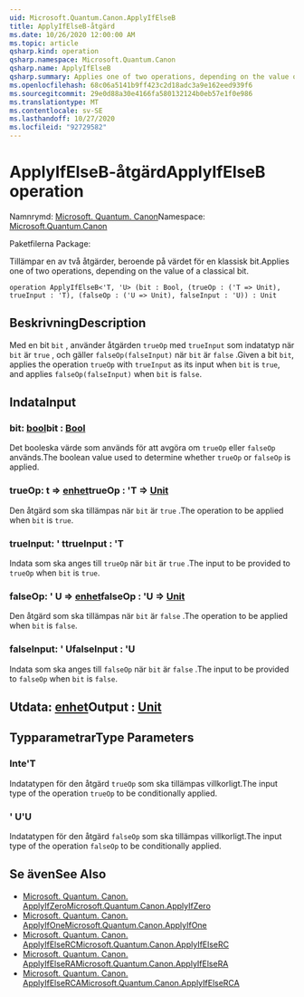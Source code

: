 ```yaml
---
uid: Microsoft.Quantum.Canon.ApplyIfElseB
title: ApplyIfElseB-åtgärd
ms.date: 10/26/2020 12:00:00 AM
ms.topic: article
qsharp.kind: operation
qsharp.namespace: Microsoft.Quantum.Canon
qsharp.name: ApplyIfElseB
qsharp.summary: Applies one of two operations, depending on the value of a classical bit.
ms.openlocfilehash: 68c06a5141b9ff423c2d18adc3a9e162eed939f6
ms.sourcegitcommit: 29e0d88a30e4166fa580132124b0eb57e1f0e986
ms.translationtype: MT
ms.contentlocale: sv-SE
ms.lasthandoff: 10/27/2020
ms.locfileid: "92729582"
---
```

# <a name="applyifelseb-operation"></a><span data-ttu-id="834d3-102">ApplyIfElseB-åtgärd</span><span class="sxs-lookup"><span data-stu-id="834d3-102">ApplyIfElseB operation</span></span>

<span data-ttu-id="834d3-103">Namnrymd: [Microsoft. Quantum. Canon](xref:Microsoft.Quantum.Canon)</span><span class="sxs-lookup"><span data-stu-id="834d3-103">Namespace: [Microsoft.Quantum.Canon](xref:Microsoft.Quantum.Canon)</span></span>

<span data-ttu-id="834d3-104">Paketfilerna [](https://nuget.org/packages/)</span><span class="sxs-lookup"><span data-stu-id="834d3-104">Package: [](https://nuget.org/packages/)</span></span>


<span data-ttu-id="834d3-105">Tillämpar en av två åtgärder, beroende på värdet för en klassisk bit.</span><span class="sxs-lookup"><span data-stu-id="834d3-105">Applies one of two operations, depending on the value of a classical bit.</span></span>

```qsharp
operation ApplyIfElseB<'T, 'U> (bit : Bool, (trueOp : ('T => Unit), trueInput : 'T), (falseOp : ('U => Unit), falseInput : 'U)) : Unit
```


## <a name="description"></a><span data-ttu-id="834d3-106">Beskrivning</span><span class="sxs-lookup"><span data-stu-id="834d3-106">Description</span></span>

<span data-ttu-id="834d3-107">Med en bit `bit` , använder åtgärden `trueOp` med `trueInput` som indatatyp när `bit` är `true` , och gäller `falseOp(falseInput)` när `bit` är `false` .</span><span class="sxs-lookup"><span data-stu-id="834d3-107">Given a bit `bit`, applies the operation `trueOp` with `trueInput` as its input when `bit` is `true`, and applies `falseOp(falseInput)` when `bit` is `false`.</span></span>

## <a name="input"></a><span data-ttu-id="834d3-108">Indata</span><span class="sxs-lookup"><span data-stu-id="834d3-108">Input</span></span>

### <a name="bit--bool"></a><span data-ttu-id="834d3-109">bit: [bool](xref:microsoft.quantum.lang-ref.bool)</span><span class="sxs-lookup"><span data-stu-id="834d3-109">bit : [Bool](xref:microsoft.quantum.lang-ref.bool)</span></span>

<span data-ttu-id="834d3-110">Det booleska värde som används för att avgöra om `trueOp` eller `falseOp` används.</span><span class="sxs-lookup"><span data-stu-id="834d3-110">The boolean value used to determine whether `trueOp` or `falseOp` is applied.</span></span>


### <a name="trueop--t--unit"></a><span data-ttu-id="834d3-111">trueOp: t => [enhet](xref:microsoft.quantum.lang-ref.unit)</span><span class="sxs-lookup"><span data-stu-id="834d3-111">trueOp : 'T => [Unit](xref:microsoft.quantum.lang-ref.unit)</span></span> 

<span data-ttu-id="834d3-112">Den åtgärd som ska tillämpas när `bit` är `true` .</span><span class="sxs-lookup"><span data-stu-id="834d3-112">The operation to be applied when `bit` is `true`.</span></span>


### <a name="trueinput--t"></a><span data-ttu-id="834d3-113">trueInput: ' t</span><span class="sxs-lookup"><span data-stu-id="834d3-113">trueInput : 'T</span></span>

<span data-ttu-id="834d3-114">Indata som ska anges till `trueOp` när `bit` är `true` .</span><span class="sxs-lookup"><span data-stu-id="834d3-114">The input to be provided to `trueOp` when `bit` is `true`.</span></span>


### <a name="falseop--u--unit"></a><span data-ttu-id="834d3-115">falseOp: ' U => [enhet](xref:microsoft.quantum.lang-ref.unit)</span><span class="sxs-lookup"><span data-stu-id="834d3-115">falseOp : 'U => [Unit](xref:microsoft.quantum.lang-ref.unit)</span></span> 

<span data-ttu-id="834d3-116">Den åtgärd som ska tillämpas när `bit` är `false` .</span><span class="sxs-lookup"><span data-stu-id="834d3-116">The operation to be applied when `bit` is `false`.</span></span>


### <a name="falseinput--u"></a><span data-ttu-id="834d3-117">falseInput: ' U</span><span class="sxs-lookup"><span data-stu-id="834d3-117">falseInput : 'U</span></span>

<span data-ttu-id="834d3-118">Indata som ska anges till `falseOp` när `bit` är `false` .</span><span class="sxs-lookup"><span data-stu-id="834d3-118">The input to be provided to `falseOp` when `bit` is `false`.</span></span>



## <a name="output--unit"></a><span data-ttu-id="834d3-119">Utdata: [enhet](xref:microsoft.quantum.lang-ref.unit)</span><span class="sxs-lookup"><span data-stu-id="834d3-119">Output : [Unit](xref:microsoft.quantum.lang-ref.unit)</span></span>



## <a name="type-parameters"></a><span data-ttu-id="834d3-120">Typparametrar</span><span class="sxs-lookup"><span data-stu-id="834d3-120">Type Parameters</span></span>

### <a name="t"></a><span data-ttu-id="834d3-121">Inte</span><span class="sxs-lookup"><span data-stu-id="834d3-121">'T</span></span>

<span data-ttu-id="834d3-122">Indatatypen för den åtgärd `trueOp` som ska tillämpas villkorligt.</span><span class="sxs-lookup"><span data-stu-id="834d3-122">The input type of the operation `trueOp` to be conditionally applied.</span></span>
### <a name="u"></a><span data-ttu-id="834d3-123">' U</span><span class="sxs-lookup"><span data-stu-id="834d3-123">'U</span></span>

<span data-ttu-id="834d3-124">Indatatypen för den åtgärd `falseOp` som ska tillämpas villkorligt.</span><span class="sxs-lookup"><span data-stu-id="834d3-124">The input type of the operation `falseOp` to be conditionally applied.</span></span>

## <a name="see-also"></a><span data-ttu-id="834d3-125">Se även</span><span class="sxs-lookup"><span data-stu-id="834d3-125">See Also</span></span>

- [<span data-ttu-id="834d3-126">Microsoft. Quantum. Canon. ApplyIfZero</span><span class="sxs-lookup"><span data-stu-id="834d3-126">Microsoft.Quantum.Canon.ApplyIfZero</span></span>](xref:Microsoft.Quantum.Canon.ApplyIfZero)
- [<span data-ttu-id="834d3-127">Microsoft. Quantum. Canon. ApplyIfOne</span><span class="sxs-lookup"><span data-stu-id="834d3-127">Microsoft.Quantum.Canon.ApplyIfOne</span></span>](xref:Microsoft.Quantum.Canon.ApplyIfOne)
- [<span data-ttu-id="834d3-128">Microsoft. Quantum. Canon. ApplyIfElseRC</span><span class="sxs-lookup"><span data-stu-id="834d3-128">Microsoft.Quantum.Canon.ApplyIfElseRC</span></span>](xref:Microsoft.Quantum.Canon.ApplyIfElseRC)
- [<span data-ttu-id="834d3-129">Microsoft. Quantum. Canon. ApplyIfElseRA</span><span class="sxs-lookup"><span data-stu-id="834d3-129">Microsoft.Quantum.Canon.ApplyIfElseRA</span></span>](xref:Microsoft.Quantum.Canon.ApplyIfElseRA)
- [<span data-ttu-id="834d3-130">Microsoft. Quantum. Canon. ApplyIfElseRCA</span><span class="sxs-lookup"><span data-stu-id="834d3-130">Microsoft.Quantum.Canon.ApplyIfElseRCA</span></span>](xref:Microsoft.Quantum.Canon.ApplyIfElseRCA)